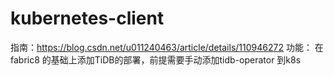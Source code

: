 # kubernetes-client
指南：https://blog.csdn.net/u011240463/article/details/110946272
功能： 在fabric8 的基础上添加TiDB的部署，前提需要手动添加tidb-operator 到k8s
